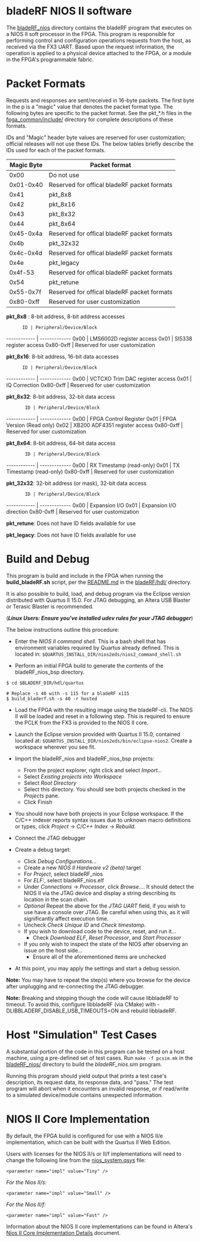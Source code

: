 bladeRF NIOS II software
==========================

The [bladeRF_nios](./bladeRF_nios) directory contains the bladeRF program that executes on a NIOS II soft processor in the FPGA. This program is responsible for performing control and configuration operations requests from the host, as received via the FX3 UART.  Based upon the request information, the operation is applied to a physical device attached to the FPGA, or a module in the FPGA's programmable fabric.

Packet Formats
========================

Requests and responses are sent/received in 16-byte packets.  The first byte in the p is a "magic" value that denotes the packet format type. The following bytes are specific to the packet format.  See the pkt_*.h files in the [fpga_common/include/](../../../../../../fpga_common/include) directory for complete descriptions of these formats.

IDs and "Magic" header byte values are reserved for user customization; official releases will not use these IDs. The below tables briefly describe the IDs used for each of the packet formats.

Magic Byte   | Packet format
-------------|----------------------
    0x00     | Do not use
  0x01-0x40  | Reserved for offical bladeRF packet formats
    0x41     | pkt_8x8
    0x42     | pkt_8x16
    0x43     | pkt_8x32
    0x44     | pkt_8x64
  0x45-0x4a  | Reserved for offical bladeRF packet formats
    0x4b     | pkt_32x32
  0x4c-0x4d  | Reserved for offical bladeRF packet formats
    0x4e     | pkt_legacy
  0x4f-53    | Reserved for offical bladeRF packet formats
    0x54     | pkt_retune
  0x55-0x7f  | Reserved for offical bladeRF packet formats
  0x80-0xff  | Reserved for user customization

**pkt_8x8** : 8-bit address, 8-bit address accesses


          ID | Peripheral/Device/Block
------------ | -------------
0x00         | LMS6002D register access
0x01         | SI5338 register access
0x80-0xff    | Reserved for user customization


**pkt_8x16**: 8-bit address, 16-bit data accesses

          ID | Peripheral/Device/Block
------------ | -------------
0x00         | VCTCXO Trim DAC register access
0x01         | IQ Correction
0x80-0xff    | Reserved for user customization


**pkt_8x32**: 8-bit address, 32-bit data access

           ID | Peripheral/Device/Block
------------ | -------------
0x00        | FPGA Control Register
0x01        | FPGA Version (Read only)
0x02        | XB200 ADF4351 register access
0x80-0xff  | Reserved for user customization

**pkt_8x64**: 8-bit address, 64-bit data access

           ID | Peripheral/Device/Block
------------ | -------------
0x00        | RX Timestamp (read-only)
0x01        | TX Timestamp (read-only)
0x80-0xff  | Reserved for user customization

**pkt_32x32**: 32-bit address (or mask), 32-bit data access

           ID | Peripheral/Device/Block
------------ | -------------
0x00         | Expansion I/O
0x01         | Expansion I/O direction
0x80-0xff    | Reserved for user customization

**pkt_retune**: Does not have ID fields available for use

**pkt_legacy**: Does not have ID fields available for use

Build and Debug
========================

This program is build and include in the FPGA when running the **build_bladeRF.sh** script,
per the [README.md](../../../../../../README.md) in the [bladeRF/hdl/](../../../../../../hdl) directory.

It is also possible to build, load, and debug program via the Eclipse version distributed with Quartus II 15.0.  For JTAG debugging, an Altera USB Blaster or Terasic Blaster is recommended.

(***Linux Users: Ensure you've installed udev rules for your JTAG debugger***)

The below instructions outline this procedure:

- Enter the *NIOS II command shell*.  This is a bash shell that has environment variables required by Quartus already defined.
This is located in: `$QUARTUS_INSTALL_DIR/nios2eds/nios2_command_shell.sh`

- Perform an initial FPGA build to generate the contents of the bladeRF_nios_bsp directory.
```
$ cd $BLADERF_DIR/hdl/quartus

# Replace -s 40 with -s 115 for a bladeRF x115
$ build_bladerf.sh -s 40 -r hosted
```

- Load the FPGA with the resulting image using the bladeRF-cli.  The NIOS II will be loaded and reset in a following step.  This is required to ensure the PCLK from the FX3 is provided to the NIOS II core.

- Launch the Eclipse version provided with Quartus II 15.0, contained located at: `$QUARTUS_INSTALL_DIR/nios2eds/bin/eclipse-nios2`. Create a workspace wherever you see fit.

- Import the bladeRF_nios and bladeRF_nios_bsp projects:
  - From the project explorer, right click and select *Import...*
  - Select *Existing projects into Workspace*
  - Select *Root Directory*
  - Select this directory. You should see both projects checked in the *Projects* pane.
  - Click Finish

- You should now have both projects in your Eclipse workspace. If the C/C++ indexer reports syntax issues due to unknown macro definitions or types, click *Project* -> *C/C++ Index* -> *Rebuild*.

- Connect the JTAG debugger

- Create a debug target:
  - Click *Debug Configurations...*
  - Create a new *NIOS II Hardware v2 (beta)* target
  - For *Project*, select bladeRF_nios
  - For *ELF:*, select bladeRF_nios.elf
  - Under *Connections* -> *Processor*, click *Browse...*.  It should detect the NIOS II via the JTAG device and display a string describing its location in the scan chain.
  - *Optional*  Repeat the above for the *JTAG UART* field, if you wish to use have a console over JTAG. Be careful when using this, as it will significantly affect execution time.
  - Uncheck *Check Unique ID* and *Check timestamp*.
  - If you wish to download code to the device, reset, and run it...
    - Check *Download ELF*, *Reset Processor*, and *Start Processor*
  - If you only wish to inspect the state of the NIOS after observing an issue on the host side...
    - Ensure all of the aforementioned items are unchecked
 - At this point, you may apply the settings and start a debug session.

**Note:** You may have to repeat the step(s) where you browse for the device after unplugging and re-connecting the JTAG debugger.

**Note:** Breaking and stepping though the code will cause libbladeRF to timeout.  To avoid this, configure libbladeRF (via CMake) with -DLIBBLADERF_DISABLE_USB_TIMEOUTS=ON and rebuild libbladeRF.


Host "Simulation" Test Cases
=========================

A substantial portion of the code in this program can be tested on a host machine, using a pre-defined set of test cases.  Run `make -f pcsim.mk` in the [bladeRF_nios/](./bladeRF_nios) directory to build the *bladeRF_nios.sim* program.

Running this program should yield output that prints a test case's description, its request data,
its response data, and "pass."   The test program will abort when it encounters an invalid response,
or if read/write to a simulated device/module contains unexpected information.


NIOS II Core Implementation
=========================

By default, the FPGA build is configured for use with a NIOS II/e implementation, which can be built with the Quartus II Web Edition.

Users with licenses for the NIOS II/s or II/f implementations will need to change the following line from the [nios_system.qsys](../nios_system.qsys) file:

```
<parameter name="impl" value="Tiny" />
```

*For the Nios II/s:*
```
<parameter name="impl" value="Small" />
```

*For the Nios II/f:*
```
<parameter name="impl" value="Fast" />
```

Information about the NIOS II core implementations can be found in Altera's [Nios II Core Implementation Details](https://www.altera.com/en_US/pdfs/literature/hb/nios2/n2cpu_nii51015.pdf) document.
